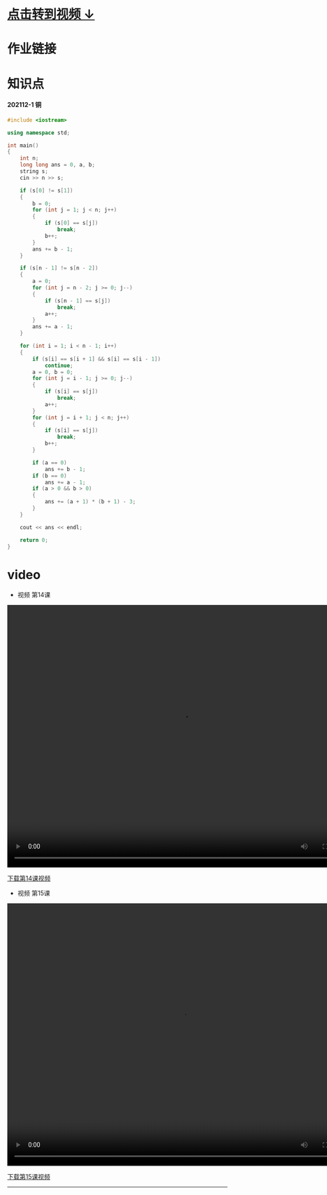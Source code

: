 # [点击转到视频 ↓ ](#video)

# 作业链接

#  知识点


#### 202112-1 铜
```cpp
#include <iostream>

using namespace std;

int main()
{
    int n;
    long long ans = 0, a, b;
    string s;
    cin >> n >> s;

    if (s[0] != s[1])
    {
        b = 0;
        for (int j = 1; j < n; j++)
        {
            if (s[0] == s[j])
                break;
            b++;
        }
        ans += b - 1;
    }

    if (s[n - 1] != s[n - 2])
    {
        a = 0;
        for (int j = n - 2; j >= 0; j--)
        {
            if (s[n - 1] == s[j])
                break;
            a++;
        }
        ans += a - 1;
    }

    for (int i = 1; i < n - 1; i++)
    {
        if (s[i] == s[i + 1] && s[i] == s[i - 1])
            continue;
        a = 0, b = 0;
        for (int j = i - 1; j >= 0; j--)
        {
            if (s[i] == s[j])
                break;
            a++;
        }
        for (int j = i + 1; j < n; j++)
        {
            if (s[i] == s[j])
                break;
            b++;
        }

        if (a == 0)
            ans += b - 1;
        if (b == 0)
            ans += a - 1;
        if (a > 0 && b > 0)
        {
            ans += (a + 1) * (b + 1) - 3;
        }
    }

    cout << ans << endl;

    return 0;
}
```



# video

- 视频 第14课

<video src="https://m-pan.glitch.me/Vidies/14th.mp4" width="800px" height="600px" controls="controls"></video>

[下载第14课视频](https://m-pan.glitch.me/Vidies/14th.mp4)



- 视频 第15课

<video src="" width="800px" height="600px" controls="controls"></video>

[下载第15课视频]()


---
